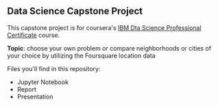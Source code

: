 ## Data Science Capstone Project

This capstone project is for coursera's [IBM Dta Science Professional Certificate](https://www.coursera.org/professional-certificates/ibm-data-science) course.

**Topic**: choose your own problem or compare neighborhoods or cities of your choice by utilizing the Foursquare location data

Files you'll find in this repository:
- Jupyter Notebook
- Report
- Presentation
